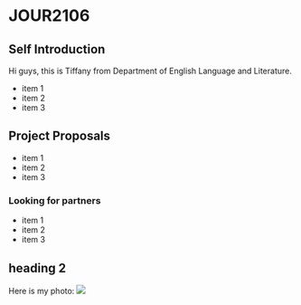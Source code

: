 # JOUR2106

## Self Introduction
Hi guys, this is Tiffany from Department of English Language and Literature. 

* item 1
* item 2
* item 3

## Project Proposals

* item 1
* item 2
* item 3

### Looking for partners

* item 1
* item 2
* item 3

## heading 2


Here is my photo:
![](https://www.google.com/images/branding/googlelogo/2x/googlelogo_color_272x92dp.png)

